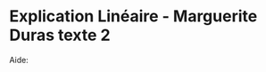 # Explication Linéaire - Marguerite Duras texte 2

Aide: [](https://docs.google.com/document/d/16FqaT2ztvbZ01A8yz2I5UEfYw8kwgMOizYyI3ip_dlU/edit)
<!--stackedit_data:
eyJoaXN0b3J5IjpbLTE3MTkwNjU1NzksMTc2MjE3NDYzLDE3Nj
IxNzQ2MywxNzgwMTg5MjAxLC0xNTM3MjMyNjg0LDIwMjExNjc4
MjddfQ==
-->